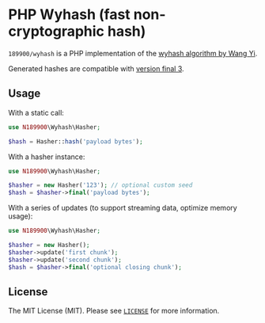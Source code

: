 # PHP Wyhash (fast non-cryptographic hash)

`189900/wyhash` is a PHP implementation of the [wyhash algorithm by Wang Yi](https://github.com/wangyi-fudan/wyhash).

Generated hashes are compatible with [version final 3](https://github.com/wangyi-fudan/wyhash/tree/a5995b98ebfa7bd38bfadc0919326d2e7aabb805).

## Usage
With a static call:
```php
use N189900\Wyhash\Hasher;

$hash = Hasher::hash('payload bytes');
```

With a hasher instance:
```php
use N189900\Wyhash\Hasher;

$hasher = new Hasher('123'); // optional custom seed
$hash = $hasher->final('payload bytes');
```

With a series of updates (to support streaming data, optimize memory usage):
```php
use N189900\Wyhash\Hasher;

$hasher = new Hasher();
$hasher->update('first chunk');
$hasher->update('second chunk');
$hash = $hasher->final('optional closing chunk');
```
## License

The MIT License (MIT). Please see [`LICENSE`](./LICENSE) for more information.
